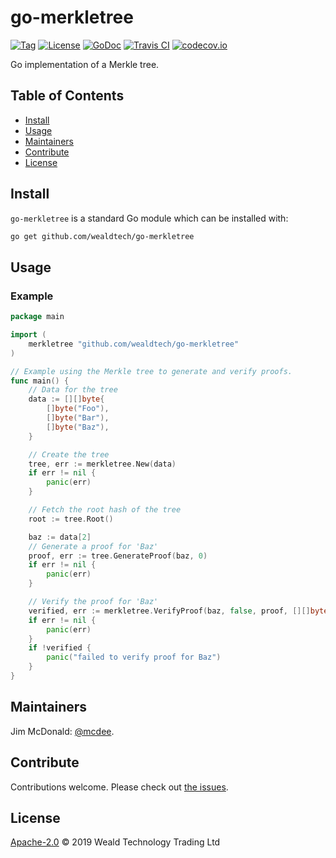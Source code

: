 # go-merkletree

[![Tag](https://img.shields.io/github/tag/wealdtech/go-merkletree.svg)](https://github.com/wealdtech/go-merkletree/releases/)
[![License](https://img.shields.io/github/license/wealdtech/go-merkletree.svg)](LICENSE)
[![GoDoc](https://godoc.org/github.com/wealdtech/go-merkletree?status.svg)](https://godoc.org/github.com/wealdtech/go-merkletree)
[![Travis CI](https://img.shields.io/travis/wealdtech/go-merkletree.svg)](https://travis-ci.org/wealdtech/go-merkletree)
[![codecov.io](https://img.shields.io/codecov/c/github/wealdtech/go-merkletree.svg)](https://codecov.io/github/wealdtech/go-merkletree)

Go implementation of a Merkle tree.


## Table of Contents

- [Install](#install)
- [Usage](#usage)
- [Maintainers](#maintainers)
- [Contribute](#contribute)
- [License](#license)

## Install

`go-merkletree` is a standard Go module which can be installed with:

```sh
go get github.com/wealdtech/go-merkletree
```

## Usage

### Example

```go
package main

import (
	merkletree "github.com/wealdtech/go-merkletree"
)

// Example using the Merkle tree to generate and verify proofs.
func main() {
	// Data for the tree
	data := [][]byte{
		[]byte("Foo"),
		[]byte("Bar"),
		[]byte("Baz"),
	}

	// Create the tree
	tree, err := merkletree.New(data)
	if err != nil {
		panic(err)
	}

	// Fetch the root hash of the tree
	root := tree.Root()

	baz := data[2]
	// Generate a proof for 'Baz'
	proof, err := tree.GenerateProof(baz, 0)
	if err != nil {
		panic(err)
	}

	// Verify the proof for 'Baz'
	verified, err := merkletree.VerifyProof(baz, false, proof, [][]byte{root})
	if err != nil {
		panic(err)
	}
	if !verified {
		panic("failed to verify proof for Baz")
	}
}
```

## Maintainers

Jim McDonald: [@mcdee](https://github.com/mcdee).

## Contribute

Contributions welcome. Please check out [the issues](https://github.com/wealdtech/go-merkltree/issues).

## License

[Apache-2.0](LICENSE) © 2019 Weald Technology Trading Ltd
